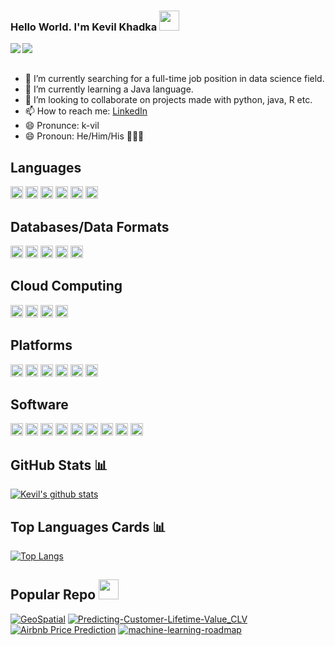 ### Hello World. I'm Kevil Khadka <img src="https://files.aashutosh.dev/hey.gif" width="32px">

<a href="https://www.linkedin.com/in/kevilkhadka/" target="_blank" rel="noopener">
  <img align="left" src="https://img.shields.io/badge/LinkedIn-Kevil%20Khadka-blue" />
</a>
<a href="https://github.com/kk289?tab=followers" target="_blank">
  <img align="left" src="https://img.shields.io/github/followers/kk289?style=social" />
</a>

<br />
<br />

- 🔭  I’m currently searching for a full-time job position in data science field.
- 🌱  I’m currently learning a Java language.
- 👯  I’m looking to collaborate on projects made with python, java, R etc.
- 📫  How to reach me: [LinkedIn](https://www.linkedin.com/in/kevilkhadka/)
- 😄  Pronunce: k-vil
- 😄  Pronoun: He/Him/His 🙍🏻‍♂️

## Languages

<code><img height="20" src="https://simpleicons.org/icons/r.svg"></code> 
<code><img height="20" src="https://simpleicons.org/icons/python.svg"></code>
<code><img height="20" src="https://simpleicons.org/icons/c.svg"></code>
<code><img height="20" src="https://simpleicons.org/icons/cplusplus.svg"></code>
<code><img height="20" src="https://simpleicons.org/icons/java.svg"></code>
<code><img height="20" src="https://simpleicons.org/icons/gnubash.svg"></code>    

## Databases/Data Formats
<code><img height="20" src="https://simpleicons.org/icons/mongodb.svg"></code>
<code><img height="20" src="https://simpleicons.org/icons/mysql.svg"></code> 
<code><img height="20" src="https://simpleicons.org/icons/postgresql.svg"></code>
<code><img height="20" src="https://simpleicons.org/icons/sqlite.svg"></code> 
<code><img height="20" src="https://simpleicons.org/icons/json.svg"></code>

## Cloud Computing

<code><img height="20" src="https://simpleicons.org/icons/amazonaws.svg"></code>
<code><img height="20" src="https://simpleicons.org/icons/googlecloud.svg"></code> 
<code><img height="20" src="https://simpleicons.org/icons/ibm.svg"></code>
<code><img height="20" src="https://simpleicons.org/icons/microsoftazure.svg"></code> 

## Platforms

<code><img height="20" src="https://simpleicons.org/icons/anaconda.svg"></code>
<code><img height="20" src="https://simpleicons.org/icons/jupyter.svg"></code> 
<code><img height="20" src="https://simpleicons.org/icons/powerbi.svg"></code>
<code><img height="20" src="https://simpleicons.org/icons/tableau.svg"></code> 
<code><img height="20" src="https://simpleicons.org/icons/github.svg"></code>
<code><img height="20" src="https://simpleicons.org/icons/sublimetext.svg"></code>

## Software

<code><img height="20" src="https://simpleicons.org/icons/rstudio.svg"></code>
<code><img height="20" src="https://simpleicons.org/icons/octave.svg"></code>
<code><img height="20" src="https://simpleicons.org/icons/visualstudio.svg"></code>
<code><img height="20" src="https://simpleicons.org/icons/microsoftword.svg"></code>
<code><img height="20" src="https://simpleicons.org/icons/microsoftexcel.svg"></code> 
<code><img height="20" src="https://simpleicons.org/icons/microsoftoutlook.svg"></code>
<code><img height="20" src="https://simpleicons.org/icons/microsoftpowerpoint.svg"></code>
<code><img height="20" src="https://simpleicons.org/icons/microsoftsqlserver.svg"></code>
<code><img height="20" src="https://simpleicons.org/icons/microsoftonedrive.svg"></code>

## GitHub Stats 📊

[![Kevil's github stats](https://github-readme-stats.vercel.app/api?username=kk289&show_icons=true&theme=tokyonight)](https://github.com/kk289/kk289)

## Top Languages Cards 📊
[![Top Langs](https://github-readme-stats.vercel.app/api/top-langs/?username=kk289&layout=compact)](https://github.com/kk289)

## Popular Repo <img height="32" width="32" src="https://simpleicons.org/icons/github.svg" />
[![GeoSpatial](https://github-readme-stats.vercel.app/api/pin/?username=kk289&repo=GeoSpatial&show_owner=true)](https://github.com/kk289/GeoSpatial)
[![Predicting-Customer-Lifetime-Value_CLV](https://github-readme-stats.vercel.app/api/pin/?username=kk289&repo=Predicting-Customer-Lifetime-Value_CLV&show_owner=true)](https://github.com/kk289/Predicting-Customer-Lifetime-Value_CLV)
[![Airbnb Price Prediction](https://github-readme-stats.vercel.app/api/pin/?username=kk289&repo=Airbnb-Price-Prediction&show_owner=true)](https://github.com/kk289/Airbnb-Price-Prediction)
[![machine-learning-roadmap](https://github-readme-stats.vercel.app/api/pin/?username=mrdbourke&repo=machine-learning-roadmap&show_owner=true)](https://github.com/mrdbourke/machine-learning-roadmap)
